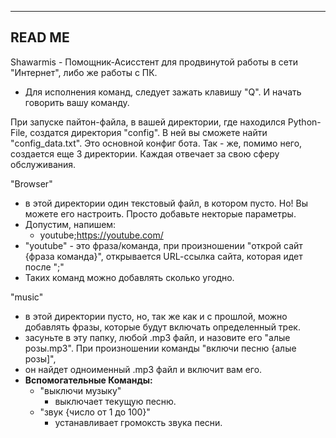 ----------------------------
READ ME
--------------
Shawarmis - Помощник-Асисстент для продвинутой работы в сети "Интернет", либо же работы с ПК.

- Для исполнения команд, следует зажать клавишу "Q". И начать говорить вашу команду.

При запуске пайтон-файла, в вашей директории, где находился Python-File, создатся директория "config". В ней вы сможете найти "config_data.txt". Это основной конфиг бота. Так - же, помимо него, создается еще 3 директории. Каждая отвечает за свою сферу обслуживания.

 "Browser"
  - в этой директории один текстовый файл, в котором пусто. Но! Вы можете его настроить. Просто добавьте некторые параметры.
  - Допустим, напишем:
    - youtube;https://youtube.com/
  - "youtube" - это фраза/команда, при произношении "открой сайт {фраза команда}", открывается URL-ccылка сайта, которая идет после ";"
  - Таких команд можно добавлять сколько угодно.
    
 "music"
   - в этой директории пусто, но, так же как и с прошлой, можно добавлять фразы, которые будут включать определенный трек.
   - засуньте в эту папку, любой .mp3 файл, и назовите его "алые розы.mp3". При произношении команды "включи песню {алые розы]",
   - он найдет одноименный .mp3 файл и включит вам его.
   - **Вспомогательные Команды:**
       - "выключи музыку"
           - выключает текущую песню.
       - "звук {число от 1 до 100}"
           - устанавливает громоксть звука песни.
